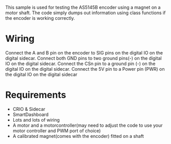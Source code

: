 This sample is used for testing the AS5145B encoder using a magnet on a motor shaft. The code simply dumps out information using class functions if the encoder is working correctly.

# Wiring

 Connect the A and B pin on the encoder to SIG pins on the digital IO on the digital sidecar.  Connect both GND pins to two ground pins(-) on the digital IO on the digital sidecar. Connect the CSn pin to a ground pin (-) on the digital IO on the digital sidecar. Connect the 5V pin to a Power pin (PWR) on the digital IO on the digital sidecar

# Requirements

* CRIO & Sidecar
* SmartDashboard
* Lots and lots of wiring
* A motor and a motorcontroller(may need to adjust the code to use your motor controller and PWM port of choice)
* A calibrated magnet(comes with the encoder) fitted on a shaft
